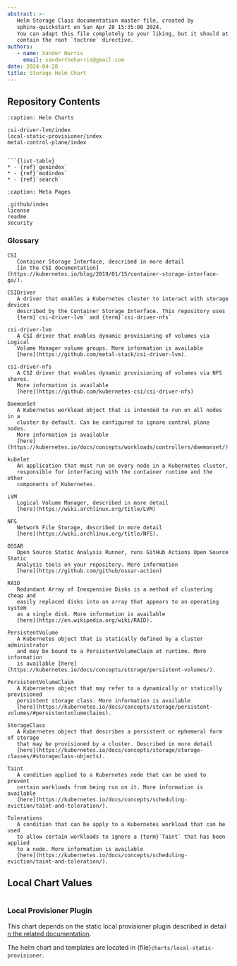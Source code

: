 ```yaml
---
abstract: >-
   Helm Storage Class documentation master file, created by
   sphinx-quickstart on Sun Apr 28 15:35:08 2024.
   You can adapt this file completely to your liking, but it should at least
   contain the root `toctree` directive.
authors:
   - name: Xander Harris
     email: xandertheharris@gmail.com
date: 2024-04-28
title: Storage Helm Chart
---
```


## Repository Contents

```{toctree}
:caption: Helm Charts

csi-driver-lvm/index
local-static-provisioner/index
metal-control-plane/index
```

```{contents}
```

````{sidebar} Indices and tables
```{list-table}
* - {ref}`genindex`
* - {ref}`modindex`
* - {ref}`search`
````

```{toctree}
:caption: Meta Pages

.github/index
license
readme
security
```

### Glossary

```{glossary}
CSI
   Container Storage Interface, described in more detail
   [in the CSI documentation](https://kubernetes.io/blog/2019/01/15/container-storage-interface-ga/).

CSIDriver
   A driver that enables a Kubernetes cluster to interact with storage devices
   described by the Container Storage Interface. This repository uses
   {term}`csi-driver-lvm` and {term}`csi-driver-nfs`

csi-driver-lvm
   A CSI driver that enables dynamic provisioning of volumes via Logical
   Volume Manager volume groups. More information is available
   [here](https://github.com/metal-stack/csi-driver-lvm).

csi-driver-nfs
   A CSI driver that enables dynamic provisioning of volumes via NFS shares.
   More information is available
   [here](https://github.com/kubernetes-csi/csi-driver-nfs)

DaemonSet
   A Kubernetes workload object that is intended to run on all nodes in a
   cluster by default. Can be configured to ignore control plane nodes.
   More information is available
   [here](https://kubernetes.io/docs/concepts/workloads/controllers/daemonset/).

kubelet
   An application that must run on every node in a Kubernetes cluster,
   responsible for interfacing with the container runtime and the other
   components of Kubernetes.

LVM
   Logical Volume Manager, described in more detail
   [here](https://wiki.archlinux.org/title/LVM)

NFS
   Network File Storage, described in more detail
   [here](https://wiki.archlinux.org/title/NFS).

OSSAR
   Open Source Static Analysis Runner, runs GitHub Actions Open Source Static
   Analysis tools on your repository. More information
   [here](https://github.com/github/ossar-action)

RAID
   Redundant Array of Inexpensive Disks is a method of clustering cheap and
   easily replaced disks into an array that appears to an operating system
   as a single disk. More information is available
   [here](https://en.wikipedia.org/wiki/RAID).

PersistentVolume
   A Kubernetes object that is statically defined by a cluster administrator
   and may be bound to a PersistentVolumeClaim at runtime. More information
   is available [here](https://kubernetes.io/docs/concepts/storage/persistent-volumes/).

PersistentVolumeClaim
   A Kubernetes object that may refer to a dynamically or statically provisioned
   persistent storage class. More information is available
   [here](https://kubernetes.io/docs/concepts/storage/persistent-volumes/#persistentvolumeclaims).

StorageClass
   A Kubernetes object that describes a persistent or ephemeral form of storage
   that may be provisioned by a cluster. Described in more detail
   [here](https://kubernetes.io/docs/concepts/storage/storage-classes/#storageclass-objects).

Taint
   A condition applied to a Kubernetes node that can be used to prevent
   certain workloads from being run on it. More information is available
   [here](https://kubernetes.io/docs/concepts/scheduling-eviction/taint-and-toleration/).

Tolerations
   A condition that can be apply to a Kubernetes workload that can be used
   to allow certain workloads to ignore a {term}`Taint` that has been applied
   to a node. More information is available
   [here](https://kubernetes.io/docs/concepts/scheduling-eviction/taint-and-toleration/).
```

## Local Chart Values

```{autoyaml} values.yaml
```

### Local Provisioner Plugin

This chart depends on the static local provisioner plugin described in detail
[n the related documentation](https://github.com/kubernetes-sigs/sig-storage-local-static-provisioner/blob/master/helm/README.md).

The helm chart and templates are located in
{file}`charts/local-static-provisioner`.
